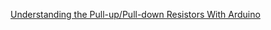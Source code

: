 [Understanding the Pull-up/Pull-down Resistors With Arduino](https://www.instructables.com/Understanding-the-Pull-up-Resistor-With-Arduino/)
